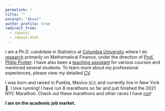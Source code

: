 ```yaml
---
permalink: /
title: ""
excerpt: "About"
author_profile: true
redirect_from:
  - /about/
  - /about.html
---
```


I am a Ph.D. candidate in Statistics at [Columbia University](https://stat.columbia.edu) where I do [research](/publications/) primarily on Mathematical Finance, under the direction of [Prof. Philip Protter](http://www.stat.columbia.edu/~protter/). I have also been a [teaching assistant](/teaching/) for various courses and mentored several students. To learn more about my professional experiences, please view my detailed [CV](/files/alejandra-quintos-cv.pdf).

I was born and raised in Puebla, Mexico 🇲🇽 and currently live in New York 🗽. I love running! I have run 8 marathons so far and just finished the 2021 NYC Marathon. Check out these marathons and other races I have [run](/runs/)!

**I am on the academic job market.**
